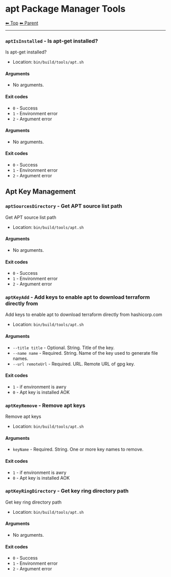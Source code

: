 # apt Package Manager Tools

<!-- TEMPLATE header 2 -->
[⬅ Top](index.md) [⬅ Parent ](../index.md)
<hr />

### `aptIsInstalled` - Is apt-get installed?

Is apt-get installed?

- Location: `bin/build/tools/apt.sh`

#### Arguments

- No arguments.

#### Exit codes

- `0` - Success
- `1` - Environment error
- `2` - Argument error
#### Arguments

- No arguments.

#### Exit codes

- `0` - Success
- `1` - Environment error
- `2` - Argument error

## Apt Key Management

### `aptSourcesDirectory` - Get APT source list path

Get APT source list path

- Location: `bin/build/tools/apt.sh`

#### Arguments

- No arguments.

#### Exit codes

- `0` - Success
- `1` - Environment error
- `2` - Argument error
### `aptKeyAdd` - Add keys to enable apt to download terraform directly from

Add keys to enable apt to download terraform directly from hashicorp.com

- Location: `bin/build/tools/apt.sh`

#### Arguments

- `--title title` - Optional. String. Title of the key.
- `--name name` - Required. String. Name of the key used to generate file names.
- `--url remoteUrl` - Required. URL. Remote URL of gpg key.

#### Exit codes

- `1` - if environment is awry
- `0` - Apt key is installed AOK
### `aptKeyRemove` - Remove apt keys

Remove apt keys

- Location: `bin/build/tools/apt.sh`

#### Arguments

- `keyName` - Required. String. One or more key names to remove.

#### Exit codes

- `1` - if environment is awry
- `0` - Apt key is installed AOK
### `aptKeyRingDirectory` - Get key ring directory path

Get key ring directory path

- Location: `bin/build/tools/apt.sh`

#### Arguments

- No arguments.

#### Exit codes

- `0` - Success
- `1` - Environment error
- `2` - Argument error
